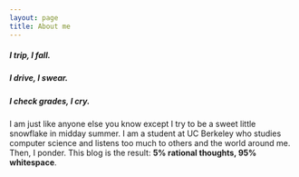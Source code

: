 ```yaml
---
layout: page
title: About me 
---
```


##### I trip, I fall.
##### I drive, I swear.
##### I check grades, I cry.

I am just like anyone else you know except I try to be a sweet little snowflake in midday summer. I am a student at UC Berkeley who studies computer science and listens too much to others and the world around me. Then, I ponder. This blog is the result: **5% rational thoughts, 95% whitespace**.

